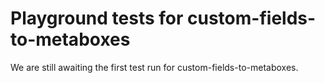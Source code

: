 # Playground tests for custom-fields-to-metaboxes
We are still awaiting the first test run for custom-fields-to-metaboxes.
